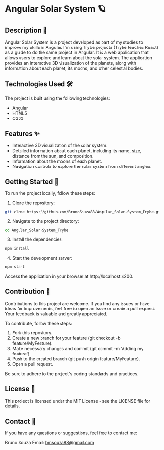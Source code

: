 # **Angular Solar System** 🪐

## **Description** 🚀
Angular Solar System is a project developed as part of my studies to improve my skills in Angular. I'm using Trybe projects (Trybe teaches React) as a guide to do the same project in Angular. It is a web application that allows users to explore and learn about the solar system. The application provides an interactive 3D visualization of the planets, along with information about each planet, its moons, and other celestial bodies.

## **Technologies Used** 🛠️
The project is built using the following technologies:

- Angular
- HTML5
- CSS3

## **Features** ✨
- Interactive 3D visualization of the solar system.
- Detailed information about each planet, including its name, size, distance from the sun, and composition.
- Information about the moons of each planet.
- Navigation controls to explore the solar system from different angles.

## **Getting Started** 🚀
To run the project locally, follow these steps:

1. Clone the repository:
```bash
git clone https://github.com/BrunoSouza88/Angular_Solar-System_Trybe.git
```
2. Navigate to the project directory:
```bash
cd Angular_Solar-System_Trybe
```
3. Install the dependencies:
```bash
npm install
```
4. Start the development server:
```bash
npm start
```
Access the application in your browser at http://localhost:4200.

## **Contribution** 🤝
Contributions to this project are welcome. If you find any issues or have ideas for improvements, feel free to open an issue or create a pull request. Your feedback is valuable and greatly appreciated.

To contribute, follow these steps:

1. Fork this repository.
2. Create a new branch for your feature (git checkout -b feature/MyFeature).
3. Make necessary changes and commit (git commit -m 'Adding my feature').
4. Push to the created branch (git push origin feature/MyFeature).
5. Open a pull request.

Be sure to adhere to the project's coding standards and practices.

## **License** 📜
This project is licensed under the MIT License - see the LICENSE file for details.

## **Contact** 📧
If you have any questions or suggestions, feel free to contact me:

Bruno Souza
Email: bmsouza88@gmail.com
